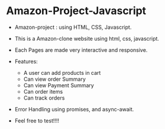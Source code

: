 # Amazon-Project-Javascript

* Amazon-project : using HTML, CSS, Javascript.

* This is a Amazon-clone website using html, css, javascript.
* Each Pages are made very interactive and responsive.

* Features:
  * A user can add products in cart
  * Can view order Summary
  * Can view Payment Summary
  * Can order items
  * Can track orders

* Error Handling using promises, and async-await.

* Feel free to test!!!!
